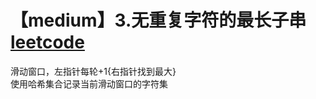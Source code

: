 #  【medium】3.无重复字符的最长子串[leetcode](https://leetcode.cn/problems/longest-substring-without-repeating-characters/description/)
滑动窗口，左指针每轮+1{右指针找到最大}  
使用哈希集合记录当前滑动窗口的字符集  

